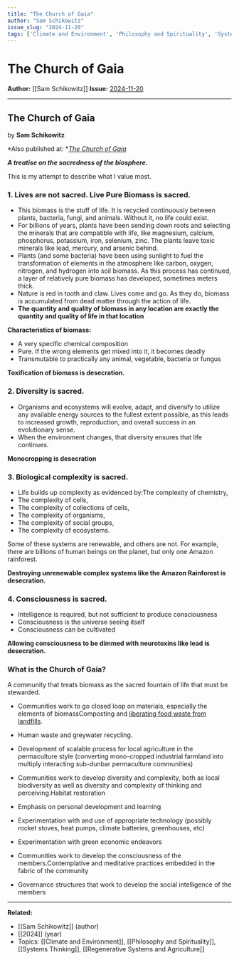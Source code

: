 ```yaml
---
title: "The Church of Gaia"
author: "Sam Schikowitz"
issue_slug: "2024-11-20"
tags: ['Climate and Environment', 'Philosophy and Spirituality', 'Systems Thinking', 'Regenerative Systems and Agriculture']
---
```


# The Church of Gaia

**Author:** [[Sam Schikowitz]]
**Issue:** [2024-11-20](https://plex.collectivesensecommons.org/2024-11-20/)

---

## The Church of Gaia
by **Sam Schikowitz**

*Also published at: *[*The Church of Gaia*](https://medium.com/@SamSchik/the-church-of-gaia-e1a4332c4114)

***A treatise on the sacredness of the biosphere.***

This is my attempt to describe what I value most. 

### 1. Lives are not sacred. Live Pure Biomass is sacred.
- This biomass is the stuff of life. It is recycled continuously between plants, bacteria, fungi, and animals. Without it, no life could exist.
- For billions of years, plants have been sending down roots and selecting the minerals that are compatible with life, like magnesium, calcium, phosphorus, potassium, iron, selenium, zinc. The plants leave toxic minerals like lead, mercury, and arsenic behind.
- Plants (and some bacteria) have been using sunlight to fuel the transformation of elements in the atmosphere like carbon, oxygen, nitrogen, and hydrogen into soil biomass. As this process has continued, a layer of relatively pure biomass has developed, sometimes meters thick.
- Nature is red in tooth and claw. Lives come and go. As they do, biomass is accumulated from dead matter through the action of life.
- **The quantity and quality of biomass in any location are exactly the quantity and quality of life in that location**

**Characteristics of biomass:**

- A very specific chemical composition
- Pure. If the wrong elements get mixed into it, it becomes deadly
- Transmutable to practically any animal, vegetable, bacteria or fungus

**Toxification of biomass is desecration.**

### 2. Diversity is sacred.
- Organisms and ecosystems will evolve, adapt, and diversify to utilize any available energy sources to the fullest extent possible, as this leads to increased growth, reproduction, and overall success in an evolutionary sense.
- When the environment changes, that diversity ensures that life continues.

**Monocropping is desecration**

### 3. Biological complexity is sacred.
- Life builds up complexity as evidenced by:The complexity of chemistry, 
- The complexity of cells, 
- The complexity of collections of cells, 
- The complexity of organisms,
- The complexity of social groups,
- The complexity of ecosystems.

Some of these systems are renewable, and others are not. For example, there are billions of human beings on the planet, but only one Amazon rainforest.

**Destroying unrenewable complex systems like the Amazon Rainforest is desecration.**

### **4. Consciousness is sacred.**
- Intelligence is required, but not sufficient to produce consciousness
- Consciousness is the universe seeing itself
- Consciousness can be cultivated

**Allowing consciousness to be dimmed with neurotoxins like lead is desecration.**

### **What is the Church of Gaia?**
A community that treats biomass as the sacred fountain of life that must be stewarded.

- Communities work to go closed loop on materials, especially the elements of biomassComposting and [liberating food waste from landfills](https://www.youtube.com/watch?v=lDcsW5tGda4).
- Human waste and greywater recycling.
- Development of scalable process for local agriculture in the permaculture style (converting mono-cropped industrial farmland into multiply interacting sub-dunbar permaculture communities)

- Communities work to develop diversity and complexity, both as local biodiversity as well as diversity and complexity of thinking and perceiving.Habitat restoration
- Emphasis on personal development and learning
- Experimentation with and use of appropriate technology (possibly rocket stoves, heat pumps, climate batteries, greenhouses, etc)
- Experimentation with green economic endeavors

- Communities work to develop the consciousness of the members.Contemplative and meditative practices embedded in the fabric of the community
- Governance structures that work to develop the social intelligence of the members

---

**Related:**
- [[Sam Schikowitz]] (author)
- [[2024]] (year)
- Topics: [[Climate and Environment]], [[Philosophy and Spirituality]], [[Systems Thinking]], [[Regenerative Systems and Agriculture]]

